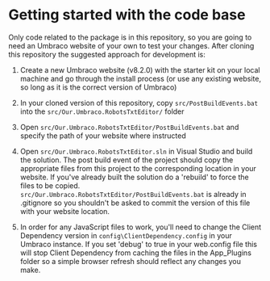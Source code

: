 # Getting started with the code base

Only code related to the package is in this repository, so you are going to need an Umbraco website of your own to test your changes. After cloning this repository the suggested approach for development is:

1. Create a new Umbraco website (v8.2.0) with the starter kit on your local machine and go through the install process (or use any existing website, so long as it is the correct version of Umbraco)
   
2. In your cloned version of this repository, copy `src/PostBuildEvents.bat` into the `src/Our.Umbraco.RobotsTxtEditor/` folder

3. Open `src/Our.Umbraco.RobotsTxtEditor/PostBuildEvents.bat` and specify the path of your website where instructed

4. Open `src/Our.Umbraco.RobotsTxtEditor.sln` in Visual Studio and build the solution. The post build event of the project should copy the appropriate files from this project to the corresponding location in your website. If you've already built the solution do a 'rebuild' to force the files to be copied. `src/Our.Umbraco.RobotsTxtEditor/PostBuildEvents.bat` is already in .gitignore so you shouldn't be asked to commit the version of this file with your website location.

5. In order for any JavaScript files to work, you'll need to change the Client Dependency version in `config\ClientDependency.config` in your Umbraco instance. If you set 'debug' to true in your web.config file this will stop Client Dependency from caching the files in the App_Plugins folder so a simple browser refresh should reflect any changes you make.
